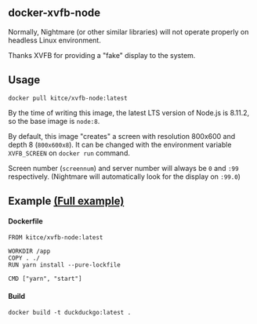 ## docker-xvfb-node
Normally, Nightmare (or other similar libraries) will not operate properly on headless Linux environment.

Thanks XVFB for providing a "fake" display to the system.

## Usage
```
docker pull kitce/xvfb-node:latest
```
By the time of writing this image, the latest LTS version of Node.js is 8.11.2, so the base image is `node:8`.

By default, this image "creates" a screen with resolution 800x600 and depth 8 (`800x600x8`).
It can be changed with the environment variable `XVFB_SCREEN` on `docker run` command.

Screen number (`screennum`) and server number will always be `0` and `:99` respectively.
(Nightmare will automatically look for the display on `:99.0`)

## Example [(Full example)](https://github.com/kitce/docker-xvfb-node/tree/master/examples)
#### Dockerfile
```
FROM kitce/xvfb-node:latest  
  
WORKDIR /app  
COPY . ./  
RUN yarn install --pure-lockfile  
  
CMD ["yarn", "start"]
```
#### Build
```
docker build -t duckduckgo:latest .
```

